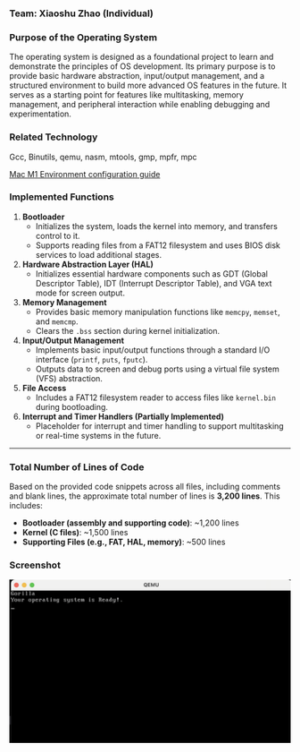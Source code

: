 ### Team: Xiaoshu Zhao (Individual)

### **Purpose of the Operating System**

The operating system is designed as a foundational project to learn and demonstrate the principles of OS development. Its primary purpose is to provide basic hardware abstraction, input/output management, and a structured environment to build more advanced OS features in the future. It serves as a starting point for features like multitasking, memory management, and peripheral interaction while enabling debugging and experimentation.

### Related Technology

Gcc, Binutils, qemu, nasm, mtools, gmp, mpfr, mpc

[Mac M1 Environment configuration guide](./GorillaOS/README.md)

### **Implemented Functions**

1. **Bootloader**
    - Initializes the system, loads the kernel into memory, and transfers control to it.
    - Supports reading files from a FAT12 filesystem and uses BIOS disk services to load additional stages.
2. **Hardware Abstraction Layer (HAL)**
    - Initializes essential hardware components such as GDT (Global Descriptor Table), IDT (Interrupt Descriptor Table), and VGA text mode for screen output.
3. **Memory Management**
    - Provides basic memory manipulation functions like `memcpy`, `memset`, and `memcmp`.
    - Clears the `.bss` section during kernel initialization.
4. **Input/Output Management**
    - Implements basic input/output functions through a standard I/O interface (`printf`, `puts`, `fputc`).
    - Outputs data to screen and debug ports using a virtual file system (VFS) abstraction.
5. **File Access**
    - Includes a FAT12 filesystem reader to access files like `kernel.bin` during bootloading.
6. **Interrupt and Timer Handlers (Partially Implemented)**
    - Placeholder for interrupt and timer handling to support multitasking or real-time systems in the future.

---

### **Total Number of Lines of Code**

Based on the provided code snippets across all files, including comments and blank lines, the approximate total number of lines is **3,200 lines**. This includes:

- **Bootloader (assembly and supporting code)**: ~1,200 lines
- **Kernel (C files)**: ~1,500 lines
- **Supporting Files (e.g., FAT, HAL, memory)**: ~500 lines


### Screenshot 

![runing screenshot](./GorillaOS_screenshot.png)
